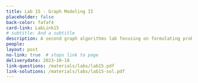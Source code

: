 ```yaml
---
title: Lab 15 - Graph Modeling II
placeholder: false
back-color: fafaf4
card-link: LabLink15
# subtitle: And a subtitle
description: A second graph algorithms lab focusing on formulating problems as graphs and using BFS/DFS to solve them.
people:
layout: post
no-link: true  # stops link to page 
deliverydate: 2023-10-18
link-questions: /materials/labs/lab15.pdf
link-solutions: /materials/labs/lab15-sol.pdf
---
```










